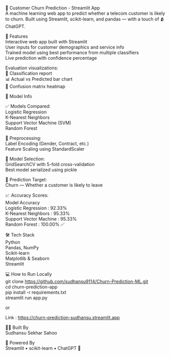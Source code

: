 🧠 Customer Churn Prediction - Streamlit App  
A machine learning web app to predict whether a telecom customer is likely to churn. Built using Streamlit, scikit-learn, and pandas — with a touch of 🫂 ChatGPT.  
  
🚀 Features  
Interactive web app built with Streamlit  
User inputs for customer demographics and service info  
Trained model using best performance from multiple classifiers  
Live prediction with confidence percentage  
  
Evaluation visualizations:  
📄 Classification report  
📊 Actual vs Predicted bar chart  
🔲 Confusion matrix heatmap  
  
🧠 Model Info  
  
✅ Models Compared:  
Logistic Regression  
K-Nearest Neighbors  
Support Vector Machine (SVM)  
Random Forest  
  
🧪 Preprocessing:  
Label Encoding (Gender, Contract, etc.)  
Feature Scaling using StandardScaler  
  
🧬 Model Selection:  
GridSearchCV with 5-fold cross-validation  
Best model serialized using pickle  
  
🎯 Prediction Target:  
Churn — Whether a customer is likely to leave  
  
📈 Accuracy Scores:  
Model	Accuracy  
Logistic Regression	: 92.33%  
K-Nearest Neighbors	: 95.33%  
Support Vector Machine	: 95.33%  
Random Forest	: 100.00% ✅  
  
🛠️ Tech Stack  
Python  
Pandas, NumPy  
Scikit-learn  
Matplotlib & Seaborn  
Streamlit  
  
💻 How to Run Locally  
git clone https://github.com/sudhansu9114/Churn-Prediction-ML.git  
cd churn-prediction-app  
pip install -r requirements.txt  
streamlit run app.py  
  
or  
  
Link : https://churn-prediction-sudhansu.streamlit.app  
  
👨‍💻 Built By  
Sudhansu Sekhar Sahoo  
  
🤖 Powered By  
Streamlit • scikit-learn • ChatGPT 🌟  
